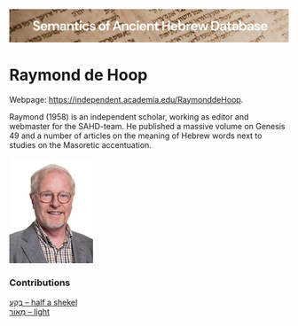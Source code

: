 <html><body><img id="banner" src="../../images/banners/banner.png" alt="banner" /></body></html>

# Raymond de Hoop

Webpage: <a href="https://independent.academia.edu/RaymonddeHoop/">https://independent.academia.edu/RaymonddeHoop</a>.


Raymond (1958) is an independent scholar, working as editor and webmaster for the SAHD-team. He published a massive volume on Genesis 49 and a number of articles on the meaning of Hebrew words next to studies on the Masoretic accentuation.

![raymond de hoop](../images/photos/raymond_de_hoop.jpg "Raymond de Hoop")


### Contributions
[בֶּקַע – half a shekel](../words/beqa3.md)<br>[מָאוֹר – light](../words/light.md)<br>